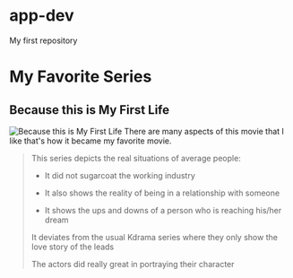 # app-dev
My first repository

# My Favorite Series

## **Because this is My First Life**
![Because this is My First Life](https://highlitbooks.files.wordpress.com/2020/03/56359675332339.5cb76feb3f1fa.jpg)
There are many aspects of this movie that I like that's how it became my favorite movie.

> This series depicts the real situations of average people:
>
> - It did not sugarcoat the working industry
>
> - It also shows the reality of being in a relationship with someone
>
> - It shows the ups and downs of a person who is reaching his/her dream
>
> It deviates from the usual Kdrama series where they only show the love story of the leads
>
> The actors did really great in portraying their character
